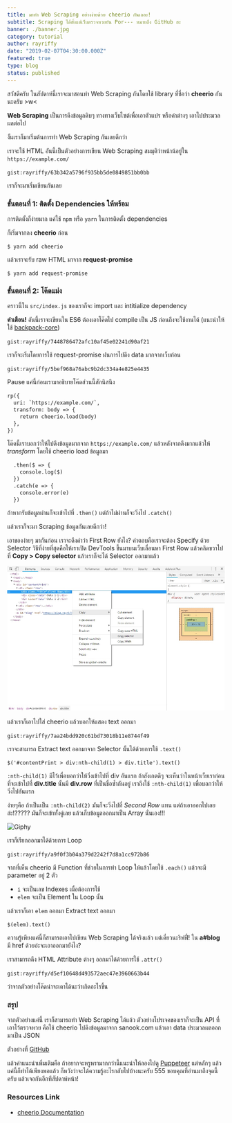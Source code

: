 ```yaml
---
title: มาทำ Web Scraping อย่างง่ายด้วย cheerio กันเถอะ!
subtitle: Scraping ได้ตั้งแต่เว็บตรวจหวยยัน Por--- หมายถึง GitHub ฮะ
banner: ./banner.jpg
category: tutorial
author: rayriffy
date: "2019-02-07T04:30:00.000Z"
featured: true
type: blog
status: published
---
```


สวัสดีครับ ในสัปดาห์นี้เราจะมาสอนทำ Web Scraping กันโดยใช้ library ที่ชื่อว่า **cheerio** กันนะครับ >w<

**Web Scraping** เป็นการดึงข้อมูลดิบๆ ทางทางเว็บไซต์เพื่อเอาตัวแปร หรือค่าต่างๆ เอาไปประมวลผลต่อไป

งั้นเราก็มาเริ่มต้นการทำ Web Scraping กันเลยดีกว่า

เราจะใช้ HTML อันนี้เป็นตัวอย่างการเขียน Web Scraping สมมุติว่าหน้าน้อยู่ใน `https://example.com/`

`gist:rayriffy/63b342a5796f935bb5de0849851bb0bb`

เราก็จะมาเริ่มเขียนกันเลย

### ขั้นตอนที่ 1: ติดตั้ง Dependencies ให้พร้อม

การติดตั้งก็ง่ายมาก แค่ใช้ `npm` หรือ `yarn` ในการติดตั้ง dependencies

ก็เริ่มจากลง **cheerio** ก่อน

```
$ yarn add cheerio
```

แล้วเราจะรับ raw HTML มาจาก **request-promise**

```
$ yarn add request-promise
```

### ขั้นตอนที่ 2: โค๊ดแม่ง

คราวนี้ใน `src/index.js` ของเราก็จะ import และ intitialize dependency

**คำเตือน!** อันนี้เราจะเขียนใน ES6 ต้องเอาโค๊ดไป compile เป็น JS ก่อนถึงจะใช้งานได้ (แนะนำให้ใช้ [backpack-core](https://github.com/jaredpalmer/backpack))

`gist:rayriffy/7448786472afc10af45e02241d90af21`

เราก็จะเริ่มโดยการใช้ request-promise ฝนการไปดึง data มากจากเว็บก่อน

`gist:rayriffy/5bef968a76abc9b2dc334a4e825e4435`

Pause แค่นี้ก่อนเรามาอธิบายโค๊ดส่วนนี้สักนิสนึง

```
rp({
  uri: `https://example.com/`,
  transform: body => {
    return cheerio.load(body)
  },
})
```

โค๊ดนี้เราบอกว่าให้ไปดึงข้อมูลมากจาก `https://example.com/` แล้วหลังจากดึงมากแล้วให้ *transform* โดยใช้ cheerio load ข้อมูลมา

```
  .then($ => {
    console.log($)
  })
  .catch(e => {
    console.error(e)
  })
```

ถ้าหากรับข้อมูลผ่านก็จะเข้าไปที่ `.then()` แต่ถ้าไม่ผ่านก็จะวิ่งไป `.catch()`

แล้วเราก็จะมา Scraping ข้อมูลกันเลยดีกว่า! 

เอาของง่ายๆ มากันก่อน เราจะดึงคำว่า First Row ยังไง? คำตอบคือเราจะต้อง Specify ด้วย Selector วิธีที่ง่ายที่สุดคือให้เราเปิด DevTools ขึ้นมาบนเว็บเลื่อนหา First Row แล้วคลิดขวาไปที่ **Copy > Copy selector** แล้วเราก็จะได้ Selector ออกมาแล้ว

![DevTools](./4yHLEB67.jpg)

แล้วเราก็เอาไปใส่ cheerio แล้วบอกให้แสดง text ออกมา

`gist:rayriffy/7aa24bdd920c61bd73018b11e8744f49`

เราจะสามารถ Extract text ออกมาจาก Selector นั้นได้ด้วยการใช้ `.text()`

```
$('#contentPrint > div:nth-child(1) > div.title').text()
```

`:nth-child(1)` มีไว้เพื่อบอกว่าให้วิ่งเข้าไปที่ div อันแรก ถ้าสังเกตดีๆ จะเห็นว่าในหน้าเว็ยเราก่อนที่จะเข้าไปที่ **div.title** นั้นมี **div.row** ที่เป็นชื่อซ้ำกันอยู่ เราถึงใช้ `:nth-child(1)` เพื่อบอกว่าให้วิ่งไปอันแรก

ง่ายๆคือ ถ้าเป็นเป็น `:nth-child(2)` มันก็จะวิ่งไปที่ *Second Row* แทน แต่ถ้าเอาออกไปเลยล่ะ!????? มันก็จะเข้าทั้งคู่เลย แล้วเก็บข้อมูลออกมาเป็น Array นั่นเอง!!!

![Giphy](https://media.giphy.com/media/Zvgb12U8GNjvq/giphy.gif)

เราก็เรียกออกมาได้ด้วยการ Loop

`gist:rayriffy/a9f0f3b04a379d2242f7d8a1cc972b86`

จากที่เห็น cheerio มี Function ที่ช่วยในการทำ Loop ให้แล้วโดยใช้ `.each()` แล้วจะมี parameter อยู่ 2 ตัว

- `i` จะเป็นเลข Indexes เผื่อต้องการใช้
- `elem` จะเป็น Element ใน Loop นั้น

แล้วเราก็เอา `elem` ออกมา Extract text ออกมา

```
$(elem).text()
```

ความรู้เพียงแค่นี้ก็สามารถเอาไปเขียน Web Scraping ได้จริงแล้ว แต่เดี๋ยวนะริฟฟี่! ใน **a#blog** มี href ด้วยอ่ะจะเอาออกมายังไง?

เราสามารถดึง HTML Attribute ต่างๆ ออกมาได้ด้วยการใช้ `.attr()`

`gist:rayriffy/d5ef10648d493572aec47e3960663b44`

ว่าจากตัวอย่างโค๊ดน่าจะเดาได้นะว่าเกิดอะไรขึ้น

### สรุป

จากตัวอย่างแค่นี้ เราก็สามารถทำ Web Scraping ได้แล้ว ตัวอย่างโปรเจคของเราก็จะเป็น API ที่เอาไว้ตรวจหวย คือใช้ cheerio ไปดึงข้อมูลมาจาก sanook.com แล้วเอา data ประมวลผลออกมาเป็น JSON

ตัวอย่างที่ [GitHub](https://github.com/rayriffy/thai-lotto-api)

แล้วคำแนะนำเพิ่มเติมคือ ถ้าอยากจะหรูหรามากกว่านี้แนะนำให้ลองไปดู [Puppeteer](https://github.com/GoogleChrome/puppeteer) แต่หลักๆ แล้วแค่นี้ก็ทำได้เพียงพอแล้ว ก็หวังว่าจะได้ความรู้อะไรกลับไปบ้างนะครับ 555 ขอบคุณที่อ่านมาถึงจุดนี้ครับ แล้วเจอกันอีกทีสัปดาห์หน้า!

### Resources Link

- [cheerio Documentation](https://cheerio.js.org/)
